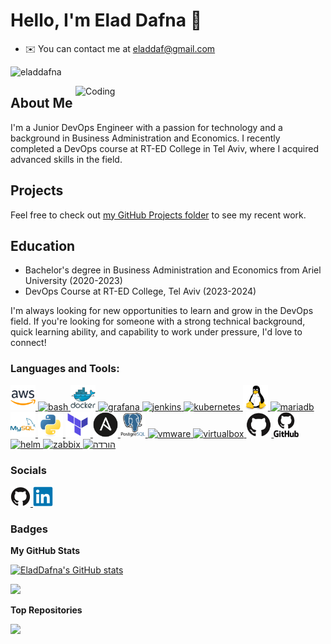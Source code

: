 # Hello, I'm Elad Dafna 👋
* ✉️  You can contact me at [eladdaf@gmail.com](mailto:eladdaf@gmail.com)
<p align="left"> <img src="https://komarev.com/ghpvc/?username=eladdafna&label=Profile%20views&color=0e75b6&style=flat" alt="eladdafna" /> </p>
<img align="right" alt="Coding" width="400" src="https://shalb.com/wp-content/uploads/2019/11/Devops1-2048x1338.jpeg">

## About Me

I'm a Junior DevOps Engineer with a passion for technology and a background in Business Administration and Economics. I recently completed a DevOps course at RT-ED College in Tel Aviv, where I acquired advanced skills in the field.

## Projects

Feel free to check out [my GitHub Projects folder](https://github.com/EladDafna/Projects) to see my recent work.

## Education

- Bachelor's degree in Business Administration and Economics from Ariel University (2020-2023)
- DevOps Course at RT-ED College, Tel Aviv (2023-2024)

I'm always looking for new opportunities to learn and grow in the DevOps field. If you're looking for someone with a strong technical background, quick learning ability, and capability to work under pressure, I'd love to connect!

<h3 align="left">Languages and Tools:</h3>
<p align="left"> 
  <a href="https://aws.amazon.com" target="_blank" rel="noreferrer"> 
    <img src="https://raw.githubusercontent.com/devicons/devicon/master/icons/amazonwebservices/amazonwebservices-original-wordmark.svg" alt="aws" width="40" height="40"/> 
  </a> 
  <a href="https://www.gnu.org/software/bash/" target="_blank" rel="noreferrer"> 
    <img src="https://www.vectorlogo.zone/logos/gnu_bash/gnu_bash-icon.svg" alt="bash" width="40" height="40"/> 
  </a> 
  <a href="https://www.docker.com/" target="_blank" rel="noreferrer"> 
    <img src="https://raw.githubusercontent.com/devicons/devicon/master/icons/docker/docker-original-wordmark.svg" alt="docker" width="40" height="40"/> 
  </a> 
  <a href="https://grafana.com" target="_blank" rel="noreferrer"> 
    <img src="https://www.vectorlogo.zone/logos/grafana/grafana-icon.svg" alt="grafana" width="40" height="40"/> 
  </a> 
  <a href="https://www.jenkins.io" target="_blank" rel="noreferrer"> 
    <img src="https://www.vectorlogo.zone/logos/jenkins/jenkins-icon.svg" alt="jenkins" width="40" height="40"/> 
  </a> 
  <a href="https://kubernetes.io" target="_blank" rel="noreferrer"> 
    <img src="https://www.vectorlogo.zone/logos/kubernetes/kubernetes-icon.svg" alt="kubernetes" width="40" height="40"/> 
  </a> 
  <a href="https://www.linux.org/" target="_blank" rel="noreferrer"> 
    <img src="https://raw.githubusercontent.com/devicons/devicon/master/icons/linux/linux-original.svg" alt="linux" width="40" height="40"/> 
  </a> 
  <a href="https://mariadb.org/" target="_blank" rel="noreferrer"> 
    <img src="https://www.vectorlogo.zone/logos/mariadb/mariadb-icon.svg" alt="mariadb" width="40" height="40"/> 
  </a> 
  <a href="https://www.mysql.com/" target="_blank" rel="noreferrer"> 
    <img src="https://raw.githubusercontent.com/devicons/devicon/master/icons/mysql/mysql-original-wordmark.svg" alt="mysql" width="40" height="40"/> 
  </a> 
  <a href="https://www.python.org" target="_blank" rel="noreferrer"> 
    <img src="https://raw.githubusercontent.com/devicons/devicon/master/icons/python/python-original.svg" alt="python" width="40" height="40"/> 
  </a>
  <a href="https://www.terraform.io/" target="_blank" rel="noreferrer">
    <img src="https://raw.githubusercontent.com/devicons/devicon/master/icons/terraform/terraform-original.svg" alt="terraform" width="40" height="40"/>
  </a>
  <a href="https://www.ansible.com/" target="_blank" rel="noreferrer">
    <img src="https://raw.githubusercontent.com/devicons/devicon/master/icons/ansible/ansible-original.svg" alt="ansible" width="40" height="40"/>
  </a>
  <a href="https://www.postgresql.org" target="_blank" rel="noreferrer">
    <img src="https://raw.githubusercontent.com/devicons/devicon/master/icons/postgresql/postgresql-original-wordmark.svg" alt="postgresql" width="40" height="40"/>
  </a>
  <a href="https://www.vmware.com/" target="_blank" rel="noreferrer">
    <img src="https://raw.githubusercontent.com/devicons/devicon/master/icons/vmware/vmware-original.svg" alt="vmware" width="40" height="40"/>
  </a>
  <a href="https://www.virtualbox.org/" target="_blank" rel="noreferrer">
    <img src="https://www.vectorlogo.zone/logos/virtualbox/virtualbox-icon.svg" alt="virtualbox" width="40" height="40"/>
  </a>
  <a href="https://github.com/" target="_blank" rel="noreferrer">
    <img src="https://raw.githubusercontent.com/devicons/devicon/master/icons/github/github-original.svg" alt="github" width="40" height="40"/>
  </a>
  <a href="https://github.com/features/actions" target="_blank" rel="noreferrer">
    <img src="https://raw.githubusercontent.com/devicons/devicon/master/icons/github/github-original-wordmark.svg" alt="github actions" width="40" height="40"/>
  </a>
  <a href="https://helm.sh/" target="_blank" rel="noreferrer">
    <img src="https://www.vectorlogo.zone/logos/helmsh/helmsh-icon.svg" alt="helm" width="40" height="40"/>
  </a>
  <a href="https://www.zabbix.com/" target="_blank" rel="noreferrer">
    <img src="https://www.vectorlogo.zone/logos/zabbix/zabbix-icon.svg" alt="zabbix" width="40" height="40"/>
  </a>
  <a href="https://github.com/user-attachments/assets/07af6e61-ec19-413f-9ff6-0e68e5864822" target="_blank" rel="noreferrer">
    <img src="https://github.com/user-attachments/assets/07af6e61-ec19-413f-9ff6-0e68e5864822" alt="הורדה" width="40" height="40"/>
  </a>
</p>



### Socials

<p align="left">
<a href="https://www.github.com/EladDafna" target="_blank" rel="noreferrer">
<picture>
<source media="(prefers-color-scheme: dark)" srcset="https://raw.githubusercontent.com/devicons/devicon/master/icons/github/github-original.svg" />
<source media="(prefers-color-scheme: light)" srcset="https://raw.githubusercontent.com/devicons/devicon/master/icons/github/github-original.svg" />
<img src="https://raw.githubusercontent.com/devicons/devicon/master/icons/github/github-original.svg" width="32" height="32" />
</picture>
</a>
<a href="https://www.linkedin.com/in/elad-dafna-0191142bb/" target="_blank" rel="noreferrer">
<picture>
<source media="(prefers-color-scheme: dark)" srcset="https://raw.githubusercontent.com/devicons/devicon/master/icons/linkedin/linkedin-original.svg" />
<source media="(prefers-color-scheme: light)" srcset="https://raw.githubusercontent.com/devicons/devicon/master/icons/linkedin/linkedin-original.svg" />
<img src="https://raw.githubusercontent.com/devicons/devicon/master/icons/linkedin/linkedin-original.svg" width="32" height="32" />
</picture>
</a>
</p>

### Badges

<b>My GitHub Stats</b>

<a href="http://www.github.com/EladDafna"><img src="https://github-readme-stats.vercel.app/api?username=EladDafna&show_icons=true&hide=&count_private=true&title_color=0891b2&text_color=ffffff&icon_color=0891b2&bg_color=1c1917&hide_border=true&show_icons=true" alt="EladDafna's GitHub stats" /></a>

<a href="http://www.github.com/EladDafna"><img src="https://github-readme-streak-stats.herokuapp.com/?user=EladDafna&stroke=ffffff&background=1c1917&ring=0891b2&fire=0891b2&currStreakNum=ffffff&currStreakLabel=0891b2&sideNums=ffffff&sideLabels=ffffff&dates=ffffff&hide_border=true" /></a>



<b>Top Repositories</b>

<div width="100%" align="center">
<a href="https://github.com/EladDafna/Projects" align="left"><img align="left" width="45%" src="https://github-readme-stats.vercel.app/api/pin/?username=EladDafna&repo=Projects&title_color=0891b2&text_color=ffffff&icon_color=0891b2&bg_color=1c1917&hide_border=true&locale=en" /></a>
</div>
<br /><br /><br /><br /><br /><br /><br />
